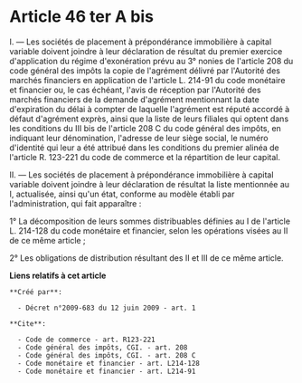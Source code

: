 # Article 46 ter A bis

I. ― Les sociétés de placement à prépondérance immobilière à capital variable doivent joindre à leur déclaration de résultat
du premier exercice d'application du régime d'exonération prévu au 3° nonies de l'article 208 du code général des impôts la
copie de l'agrément délivré par l'Autorité des marchés financiers en application de l'article L. 214-91 du code monétaire et
financier ou, le cas échéant, l'avis de réception par l'Autorité des marchés financiers de la demande d'agrément mentionnant
la date d'expiration du délai à compter de laquelle l'agrément est réputé accordé à défaut d'agrément exprès, ainsi que la
liste de leurs filiales qui optent dans les conditions du III bis de l'article 208 C du code général des impôts, en indiquant
leur dénomination, l'adresse de leur siège social, le numéro d'identité qui leur a été attribué dans les conditions du
premier alinéa de l'article R. 123-221 du code de commerce et la répartition de leur capital.

II. ― Les sociétés de placement à prépondérance immobilière à capital variable doivent joindre à leur déclaration de résultat
la liste mentionnée au I, actualisée, ainsi qu'un état, conforme au modèle établi par l'administration, qui fait apparaître :

1° La décomposition de leurs sommes distribuables définies au I de l'article L. 214-128 du code monétaire et financier, selon
les opérations visées au II de ce même article ;

2° Les obligations de distribution résultant des II et III de ce même article.

**Liens relatifs à cet article**

	**Créé par**:

	  - Décret n°2009-683 du 12 juin 2009 - art. 1

	**Cite**:

	  - Code de commerce - art. R123-221
	  - Code général des impôts, CGI. - art. 208
	  - Code général des impôts, CGI. - art. 208 C
	  - Code monétaire et financier - art. L214-128
	  - Code monétaire et financier - art. L214-91
